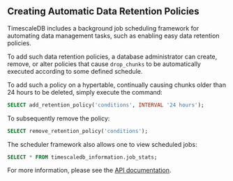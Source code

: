 ## Creating Automatic Data Retention Policies

TimescaleDB includes a background job scheduling framework for automating data
management tasks, such as enabling easy data retention policies.

To add such data retention policies, a database administrator can create,
remove, or alter policies that cause `drop_chunks` to be automatically executed
according to some defined schedule.

To add such a policy on a hypertable, continually causing chunks older than 24
hours to be deleted, simply execute the command:
```sql
SELECT add_retention_policy('conditions', INTERVAL '24 hours');
```

To subsequently remove the policy:
```sql
SELECT remove_retention_policy('conditions');
```

The scheduler framework also allows one to view scheduled jobs:
```sql
SELECT * FROM timescaledb_information.job_stats;
```

For more information, please see the [API documentation][add_retention_policy].



[add_retention_policy]: /api-reference/{currentVersion}/data-retention/add_retention_policy